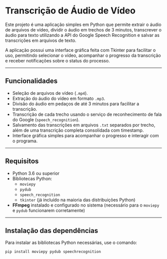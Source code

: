 # Transcrição de Áudio de Vídeo

Este projeto é uma aplicação simples em Python que permite extrair o áudio de arquivos de vídeo, dividir o áudio em trechos de 3 minutos, transcrever o áudio para texto utilizando a API do Google Speech Recognition e salvar as transcrições em arquivos de texto.

A aplicação possui uma interface gráfica feita com Tkinter para facilitar o uso, permitindo selecionar o vídeo, acompanhar o progresso da transcrição e receber notificações sobre o status do processo.

---

## Funcionalidades

- Seleção de arquivos de vídeo (`.mp4`).
- Extração do áudio do vídeo em formato `.mp3`.
- Divisão do áudio em pedaços de até 3 minutos para facilitar a transcrição.
- Transcrição de cada trecho usando o serviço de reconhecimento de fala do Google (`speech_recognition`).
- Salvamento das transcrições em arquivos `.txt` separados por trecho, além de uma transcrição completa consolidada com timestamp.
- Interface gráfica simples para acompanhar o progresso e interagir com o programa.

---

## Requisitos

- Python 3.6 ou superior
- Bibliotecas Python:
  - `moviepy`
  - `pydub`
  - `speech_recognition`
  - `tkinter` (já incluído na maioria das distribuições Python)
- **FFmpeg** instalado e configurado no sistema (necessário para o `moviepy` e `pydub` funcionarem corretamente)

---

## Instalação das dependências

Para instalar as bibliotecas Python necessárias, use o comando:

```bash
pip install moviepy pydub speechrecognition
